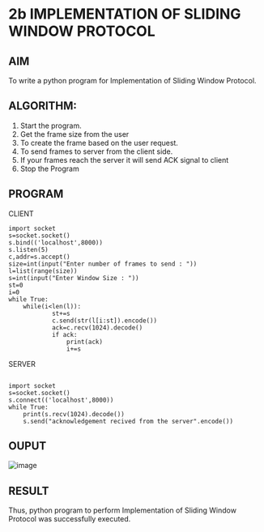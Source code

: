 # 2b IMPLEMENTATION OF SLIDING WINDOW PROTOCOL
## AIM
To write a python program for Implementation of Sliding Window  Protocol.
## ALGORITHM:
1. Start the program.
2. Get the frame size from the user
3. To create the frame based on the user request.
4. To send frames to server from the client side.
5. If your frames reach the server it will send ACK signal to client
6. Stop the Program
## PROGRAM
CLIENT
```
import socket 
s=socket.socket() 
s.bind(('localhost',8000)) 
s.listen(5) 
c,addr=s.accept() 
size=int(input("Enter number of frames to send : ")) 
l=list(range(size)) 
s=int(input("Enter Window Size : ")) 
st=0 
i=0 
while True: 
    while(i<len(l)): 
            st+=s 
            c.send(str(l[i:st]).encode()) 
            ack=c.recv(1024).decode() 
            if ack: 
                print(ack) 
                i+=s
```

SERVER 
```
 
import socket 
s=socket.socket() 
s.connect(('localhost',8000))
while True:    
    print(s.recv(1024).decode()) 
    s.send("acknowledgement recived from the server".encode()) 

```
## OUPUT
![image](https://github.com/user-attachments/assets/4f0fcdea-a106-4432-b34a-4de90b1e320a)

## RESULT
Thus, python program to perform Implementation of Sliding Window Protocol was successfully executed.
